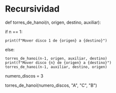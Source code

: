 # Recursividad



def torres_de_hanoi(n, origen, destino, auxiliar):
  
  if n == 1:
   
    print(f"Mover disco 1 de {origen} a {destino}")
  
  else:
    
    torres_de_hanoi(n-1, origen, auxiliar, destino)
    print(f"Mover disco {n} de {origen} a {destino}")
    torres_de_hanoi(n-1, auxiliar, destino, origen)

numero_discos = 3

torres_de_hanoi(numero_discos, "A", "C", "B")
